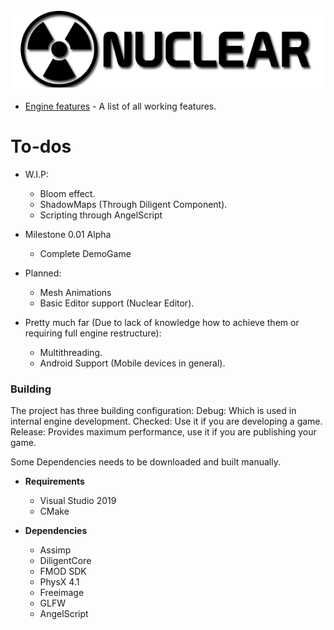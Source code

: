 ![Nuclear Engine Logo](logo.png "Nuclear Engine Logo") 
* [Engine features](https://github.com/Zone-organization/Nuclear-Engine/blob/master/FEATURES.md) - A list of all working features.

# To-dos 
  - W.I.P:
    - Bloom effect.
    - ShadowMaps (Through Diligent Component).
	- Scripting through AngelScript
	
  - Milestone 0.01 Alpha
	- Complete DemoGame
	
  - Planned:
	- Mesh Animations
	- Basic Editor support (Nuclear Editor).

  - Pretty much far (Due to lack of knowledge how to achieve them or requiring full engine restructure):
    - Multithreading.
    - Android Support (Mobile devices in general).

### Building
The project has three building configuration:
Debug: Which is used in internal engine development.
Checked: Use it if you are developing a game.
Release: Provides maximum performance, use it if you are publishing your game.

Some Dependencies needs to be downloaded and built manually.

- __Requirements__
  - Visual Studio 2019
  - CMake

- __Dependencies__
  - Assimp
  - DiligentCore
  - FMOD SDK
  - PhysX 4.1
  - Freeimage
  - GLFW
  - AngelScript
  
  
  
  
  
  
  
  
  
  
  
  
  
  
  
  
  
  
  
  
  
  
  
  
  
  
  